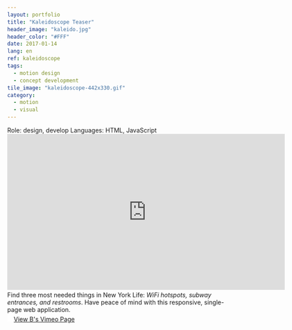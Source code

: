 ```yaml
---
layout: portfolio
title: "Kaleidoscope Teaser"
header_image: "kaleido.jpg"
header_color: "#FFF"
date: 2017-01-14
lang: en
ref: kaleidoscope
tags:
  - motion design
  - concept development
tile_image: "kaleidoscope-442x330.gif"
category:
  - motion
  - visual
---
```

<div class="project-info">
  <span>Role:</span> design, develop
  <span>Languages:</span> HTML, JavaScript
</div>
<div class="emb-video vimeo wide">
  <iframe src="https://player.vimeo.com/video/34394816?title=0&byline=0&portrait=0" width="640" height="360" frameborder="0" webkitallowfullscreen mozallowfullscreen allowfullscreen></iframe>
</div>
Find three most needed things in New York Life: <em>WiFi hotspots, subway entrances, and restrooms</em>. Have peace of mind with this responsive, single-page web application.


<div class="buttons">
  <span class="unselectable">
  <a href="https://vimeo.com/baadaa" title="More Videos.." target="_blank"><img src="/img/outerlink.svg" alt="Link" style="width: 15px;">View B's Vimeo Page</a>
  </span>
</div>
